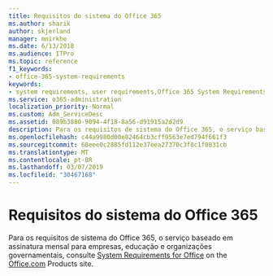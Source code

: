 ```yaml
---
title: Requisitos do sistema do Office 365
ms.author: sharik
author: skjerland
manager: mnirkhe
ms.date: 6/13/2018
ms.audience: ITPro
ms.topic: reference
f1_keywords:
- office-365-system-requirements
keywords:
- system requirements, user requirements,Office 365 System Requirements
ms.service: o365-administration
localization_priority: Normal
ms.custom: Adm_ServiceDesc
ms.assetid: 089b3880-9094-4f18-8a56-d91915a2d2d9
description: Para os requisitos de sistema do Office 365, o serviço baseado em assinatura mensal para empresas, educação e organizações governamentais, consulte System Requirements for Office on the office.com Products site.
ms.openlocfilehash: c44a9980d00e82464cb3cff9563e7ed794f661f3
ms.sourcegitcommit: 68eee0c2885fd112e37eea27370c3f8c1f0831cb
ms.translationtype: MT
ms.contentlocale: pt-BR
ms.lasthandoff: 03/07/2019
ms.locfileid: "30467168"
---
```

# <a name="office-365-system-requirements"></a>Requisitos do sistema do Office 365

Para os requisitos de sistema do Office 365, o serviço baseado em assinatura mensal para empresas, educação e organizações governamentais, consulte [System Requirements for Office](http://go.microsoft.com/fwlink/?LinkID=626095&amp;clcid=0x409) on the [Office.com](http://go.microsoft.com/fwlink/?LinkID=509817&amp;clcid=0x409) Products site. 
  

